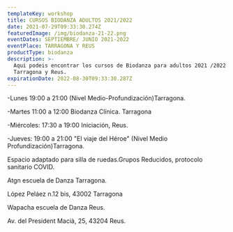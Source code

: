 ```yaml
---
templateKey: workshop
title: CURSOS BIODANZA ADULTOS 2021/2022
date: 2021-07-29T09:33:30.274Z
featuredImage: /img/biodanza-21-22.png
eventDates: SEPTIEMBRE/ JUNIO 2021-2022
eventPlace: TARRAGONA Y REUS
productType: biodanza
description: >-
  Aqui podeis encontrar los cursos de Biodanza para adultos 2021 /2022 en
  Tarragona y Reus.
expirationDate: 2022-08-30T09:33:30.287Z
---
```

\-Lunes 19:00 a 21:00 (Nivel Medio-Profundización)Tarragona.

\-Martes 11:00 a 12:00 Biodanza Clínica. Tarragona

\-Miércoles: 17:30 a 19:00 Iniciación, Reus.

\-Jueves: 19:00 a 21:00 "El viaje del Héroe" (Nivel Medio Profundización)Tarragona.

Espacio adaptado para silla de ruedas.Grupos Reducidos, protocolo sanitario COVID.

Atgn escuela de Danza Tarragona.

López Peláez n.12 bis, 43002 Tarragona

Wapacha escuela de Danza Reus.

Av. del President Macià, 25, 43204 Reus.
